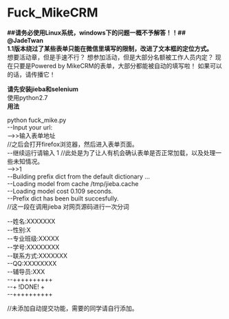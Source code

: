 # Fuck_MikeCRM  

**##请务必使用Linux系统，windows下的问题一概不予解答！！##**  
**@JadeTwan**  
**1.1版本绕过了某些表单只能在微信里填写的限制，改进了文本框的定位方式。**  
想要活动章，但是手速不行？ 想参加活动，但是大部分名额被工作人员内定？ 现在只要是Powered by MikeCRM的表单，大部分都能被自动的填写啦！ 如果可以的话，请传播它！

**请先安装jieba和selenium**  
使用python2.7  
		**用法**   
  
python fuck_mike.py  
--Input your url:  
-->>输入表单地址  
//之后会打开firefox浏览器，然后进入表单页面。  
--继续运行请输入 1  //此处是为了让人有机会确认表单是否正常加载，以及处理一些未知情况。  
-->>1  
--Building prefix dict from the default dictionary ...  
--Loading model from cache /tmp/jieba.cache  
--Loading model cost 0.109 seconds.  
--Prefix dict has been built succesfully.  
//这一段在调用jieba 对网页源码进行一次分词  
  
--姓名:XXXXXXX  
--性别:X  
--专业班级:XXXXX  
--学号:XXXXXXXX  
--联系方式:XXXXXXX  
--QQ:XXXXXXXX  
--辅导员:XXX  
--++++++++++  
--+ !DONE! +  
--++++++++++  
  
//未添加自动提交功能，需要的同学请自行添加。  
